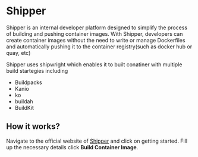 # Shipper

Shipper is an internal developer platform designed to simplify the process of building and pushing container images. With Shipper, developers can create container images without the need to write or manage Dockerfiles and automatically pushing it to the container registry(such as docker hub or quay, etc)

Shipper uses shipwright which enables it to built conatiner with multiple build startegies including

- Buildpacks 
- Kanio
- ko
- buildah
- BuildKit

## How it works?

Navigate to the official website of [Shipper](https://shipper-ui-gamma.vercel.app) and click on getting started. Fill up the necessary details click **Build Container Image**.




